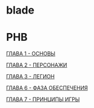 # blade
# PHB
<p><a href="01-Base.html">ГЛАВА 1 - ОСНОВЫ</a></p>
<p><a href="02-Character.html">ГЛАВА 2 - ПЕРСОНАЖИ</a></p>
<p><a href="03-Legion.html">ГЛАВА 3 - ЛЕГИОН</a></p>
<p><a href="06-Provision.html">ГЛАВА 6 - ФАЗА ОБЕСПЕЧЕНИЯ</a></p>
<p><a href="07-Game principale.html">ГЛАВА 7 - ПРИНЦИПЫ ИГРЫ</a></p>